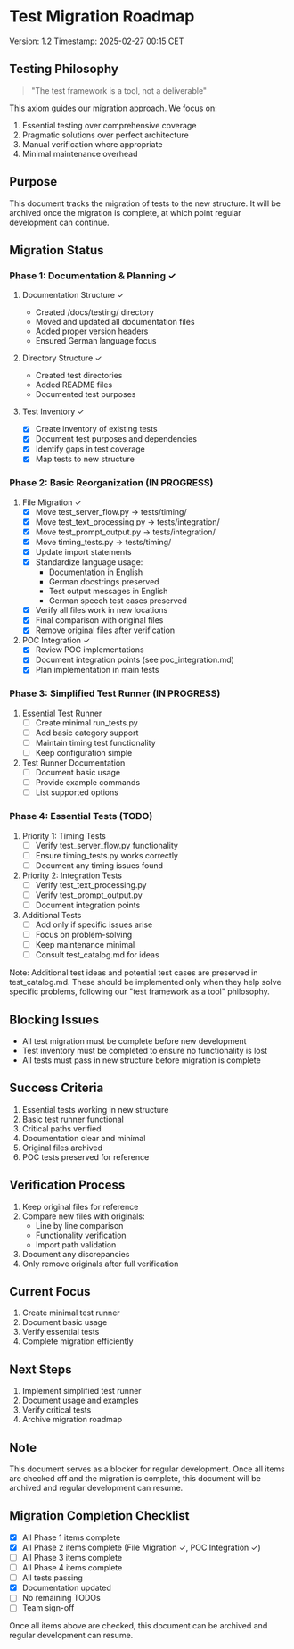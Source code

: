 # Test Migration Roadmap
Version: 1.2
Timestamp: 2025-02-27 00:15 CET

## Testing Philosophy
> "The test framework is a tool, not a deliverable"

This axiom guides our migration approach. We focus on:
1. Essential testing over comprehensive coverage
2. Pragmatic solutions over perfect architecture
3. Manual verification where appropriate
4. Minimal maintenance overhead

## Purpose
This document tracks the migration of tests to the new structure. It will be archived once the migration is complete, at which point regular development can continue.

## Migration Status

### Phase 1: Documentation & Planning ✓
1. Documentation Structure ✓
   - Created /docs/testing/ directory
   - Moved and updated all documentation files
   - Added proper version headers
   - Ensured German language focus

2. Directory Structure ✓
   - Created test directories
   - Added README files
   - Documented test purposes

3. Test Inventory ✓
   - [x] Create inventory of existing tests
   - [x] Document test purposes and dependencies
   - [x] Identify gaps in test coverage
   - [x] Map tests to new structure

### Phase 2: Basic Reorganization (IN PROGRESS)
1. File Migration ✓
   - [x] Move test_server_flow.py → tests/timing/
   - [x] Move test_text_processing.py → tests/integration/
   - [x] Move test_prompt_output.py → tests/integration/
   - [x] Move timing_tests.py → tests/timing/
   - [x] Update import statements
   - [x] Standardize language usage:
     * Documentation in English
     * German docstrings preserved
     * Test output messages in English
     * German speech test cases preserved
   - [x] Verify all files work in new locations
   - [x] Final comparison with original files
   - [x] Remove original files after verification

2. POC Integration ✓
   - [x] Review POC implementations
   - [x] Document integration points (see poc_integration.md)
   - [x] Plan implementation in main tests

### Phase 3: Simplified Test Runner (IN PROGRESS)
1. Essential Test Runner
   - [ ] Create minimal run_tests.py
   - [ ] Add basic category support
   - [ ] Maintain timing test functionality
   - [ ] Keep configuration simple

2. Test Runner Documentation
   - [ ] Document basic usage
   - [ ] Provide example commands
   - [ ] List supported options

### Phase 4: Essential Tests (TODO)
1. Priority 1: Timing Tests
   - [ ] Verify test_server_flow.py functionality
   - [ ] Ensure timing_tests.py works correctly
   - [ ] Document any timing issues found

2. Priority 2: Integration Tests
   - [ ] Verify test_text_processing.py
   - [ ] Verify test_prompt_output.py
   - [ ] Document integration points

3. Additional Tests
   - [ ] Add only if specific issues arise
   - [ ] Focus on problem-solving
   - [ ] Keep maintenance minimal
   - [ ] Consult test_catalog.md for ideas

Note: Additional test ideas and potential test cases are preserved in test_catalog.md. These should be implemented only when they help solve specific problems, following our "test framework as a tool" philosophy.

## Blocking Issues
- All test migration must be complete before new development
- Test inventory must be completed to ensure no functionality is lost
- All tests must pass in new structure before migration is complete

## Success Criteria
1. Essential tests working in new structure
2. Basic test runner functional
3. Critical paths verified
4. Documentation clear and minimal
5. Original files archived
6. POC tests preserved for reference

## Verification Process
1. Keep original files for reference
2. Compare new files with originals:
   - Line by line comparison
   - Functionality verification
   - Import path validation
3. Document any discrepancies
4. Only remove originals after full verification

## Current Focus
1. Create minimal test runner
2. Document basic usage
3. Verify essential tests
4. Complete migration efficiently

## Next Steps
1. Implement simplified test runner
2. Document usage and examples
3. Verify critical tests
4. Archive migration roadmap

## Note
This document serves as a blocker for regular development. Once all items are checked off and the migration is complete, this document will be archived and regular development can resume.

## Migration Completion Checklist
- [x] All Phase 1 items complete
- [x] All Phase 2 items complete (File Migration ✓, POC Integration ✓)
- [ ] All Phase 3 items complete
- [ ] All Phase 4 items complete
- [ ] All tests passing
- [x] Documentation updated
- [ ] No remaining TODOs
- [ ] Team sign-off

Once all items above are checked, this document can be archived and regular development can resume.
